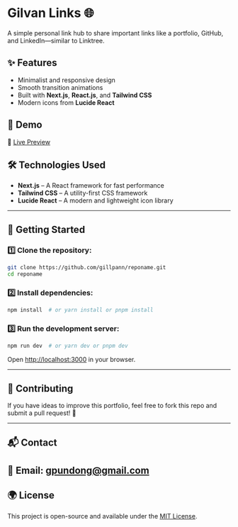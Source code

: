 # Gilvan Links 🌐

A simple personal link hub to share important links like a portfolio, GitHub, and LinkedIn—similar to Linktree.

## ✨ Features
- Minimalist and responsive design  
- Smooth transition animations  
- Built with **Next.js**, **React.js**, and **Tailwind CSS**  
- Modern icons from **Lucide React**  

## 🚀 Demo
🔗 [Live Preview](https://your-deployed-link.vercel.app)

## 🛠️ Technologies Used
- **Next.js** – A React framework for fast performance  
- **Tailwind CSS** – A utility-first CSS framework  
- **Lucide React** – A modern and lightweight icon library  

---

## 🚀 Getting Started

### 1️⃣  Clone the repository:
```bash
git clone https://github.com/gillpann/reponame.git
cd reponame
```

### 2️⃣  Install dependencies:
```bash
npm install  # or yarn install or pnpm install
```

### 3️⃣  Run the development server:
```bash
npm run dev  # or yarn dev or pnpm dev
```

Open [http://localhost:3000](http://localhost:3000) in your browser.

---

## 📢 Contributing
If you have ideas to improve this portfolio, feel free to fork this repo and submit a pull request! 🎉

---

## 📬 Contact
📧 **Email:** gpundong@gmail.com  
---

## 🌍 License
This project is open-source and available under the [MIT License](LICENSE).
